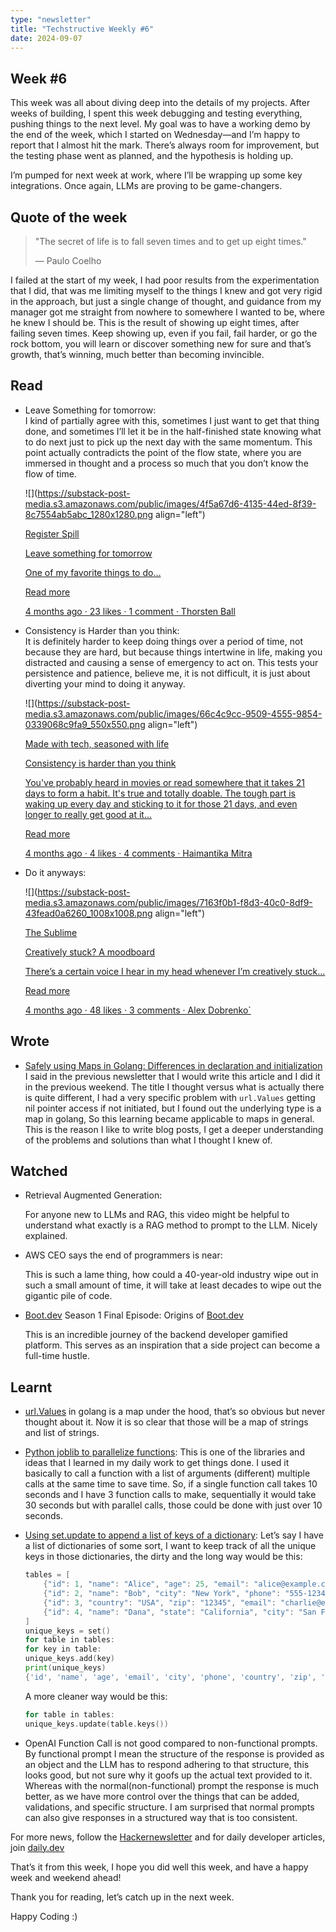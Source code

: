 ```yaml
---
type: "newsletter"
title: "Techstructive Weekly #6"
date: 2024-09-07
---
```


## Week #6

This week was all about diving deep into the details of my projects. After weeks of building, I spent this week debugging and testing everything, pushing things to the next level. My goal was to have a working demo by the end of the week, which I started on Wednesday—and I’m happy to report that I almost hit the mark. There’s always room for improvement, but the testing phase went as planned, and the hypothesis is holding up.

I’m pumped for next week at work, where I’ll be wrapping up some key integrations. Once again, LLMs are proving to be game-changers.

## Quote of the week

> "The secret of life is to fall seven times and to get up eight times."
> 
> — Paulo Coelho

I failed at the start of my week, I had poor results from the experimentation that I did, that was me limiting myself to the things I knew and got very rigid in the approach, but just a single change of thought, and guidance from my manager got me straight from nowhere to somewhere I wanted to be, where he knew I should be. This is the result of showing up eight times, after failing seven times. Keep showing up, even if you fail, fail harder, or go the rock bottom, you will learn or discover something new for sure and that’s growth, that’s winning, much better than becoming invincible.

## Read

* Leave Something for tomorrow:  
    I kind of partially agree with this, sometimes I just want to get that thing done, and sometimes I’ll let it be in the half-finished state knowing what to do next just to pick up the next day with the same momentum. This point actually contradicts the point of the flow state, where you are immersed in thought and a process so much that you don’t know the flow of time.
    
    ![](https://substack-post-media.s3.amazonaws.com/public/images/4f5a67d6-4135-44ed-8f39-8c7554ab5abc_1280x1280.png align="left")
    
    [Register Spill](https://registerspill.thorstenball.com/p/leave-something-for-tomorrow?utm_source=substack&utm_campaign=post_embed&utm_medium=web)
    
    [Leave something for tomorrow](https://registerspill.thorstenball.com/p/leave-something-for-tomorrow?utm_source=substack&utm_campaign=post_embed&utm_medium=web)
    
    [One of my favorite things to do…](https://registerspill.thorstenball.com/p/leave-something-for-tomorrow?utm_source=substack&utm_campaign=post_embed&utm_medium=web)
    
    [Read more](https://registerspill.thorstenball.com/p/leave-something-for-tomorrow?utm_source=substack&utm_campaign=post_embed&utm_medium=web)
    
    [4 months ago · 23 likes · 1 comment · Thorsten Ball](https://registerspill.thorstenball.com/p/leave-something-for-tomorrow?utm_source=substack&utm_campaign=post_embed&utm_medium=web)
    
* Consistency is Harder than you think:  
    It is definitely harder to keep doing things over a period of time, not because they are hard, but because things intertwine in life, making you distracted and causing a sense of emergency to act on. This tests your persistence and patience, believe me, it is not difficult, it is just about diverting your mind to doing it anyway.
    
    ![](https://substack-post-media.s3.amazonaws.com/public/images/66c4c9cc-9509-4555-9854-0339068c9fa9_550x550.png align="left")
    
    [Made with tech, seasoned with life](https://newsletter.haimantika.com/p/consistency-is-harder-than-you-think?utm_source=substack&utm_campaign=post_embed&utm_medium=web)
    
    [Consistency is harder than you think](https://newsletter.haimantika.com/p/consistency-is-harder-than-you-think?utm_source=substack&utm_campaign=post_embed&utm_medium=web)
    
    [You've probably heard in movies or read somewhere that it takes 21 days to form a habit. It's true and totally doable. The tough part is waking up every day and sticking to it for those 21 days, and even longer to really get good at it…](https://newsletter.haimantika.com/p/consistency-is-harder-than-you-think?utm_source=substack&utm_campaign=post_embed&utm_medium=web)
    
    [Read more](https://newsletter.haimantika.com/p/consistency-is-harder-than-you-think?utm_source=substack&utm_campaign=post_embed&utm_medium=web)
    
    [4 months ago · 4 likes · 4 comments · Haimantika Mitra](https://newsletter.haimantika.com/p/consistency-is-harder-than-you-think?utm_source=substack&utm_campaign=post_embed&utm_medium=web)
    
* Do it anyways:
    
    ![](https://substack-post-media.s3.amazonaws.com/public/images/7163f0b1-f8d3-40c0-8df9-43fead0a6260_1008x1008.png align="left")
    
    [The Sublime](https://sublimeinternet.substack.com/p/creatively-stuck-a-moodboard?utm_source=substack&utm_campaign=post_embed&utm_medium=web)
    
    [Creatively stuck? A moodboard](https://sublimeinternet.substack.com/p/creatively-stuck-a-moodboard?utm_source=substack&utm_campaign=post_embed&utm_medium=web)
    
    [There’s a certain voice I hear in my head whenever I’m creatively stuck…](https://sublimeinternet.substack.com/p/creatively-stuck-a-moodboard?utm_source=substack&utm_campaign=post_embed&utm_medium=web)
    
    [Read more](https://sublimeinternet.substack.com/p/creatively-stuck-a-moodboard?utm_source=substack&utm_campaign=post_embed&utm_medium=web)
    
    [4 months ago · 48 likes · 3 comments · Alex Dobrenko\`](https://sublimeinternet.substack.com/p/creatively-stuck-a-moodboard?utm_source=substack&utm_campaign=post_embed&utm_medium=web)
    

## Wrote

* [Safely using Maps in Golang: Differences in declaration and initialization](https://www.meetgor.com/golang-safely-using-maps/)  
    I said in the previous newsletter that I would write this article and I did it in the previous weekend. The title I thought versus what is actually there is quite different, I had a very specific problem with `url.Values` getting nil pointer access if not initiated, but I found out the underlying type is a map in golang, So this learning became applicable to maps in general. This is the reason I like to write blog posts, I get a deeper understanding of the problems and solutions than what I thought I knew of.
    

## Watched

* Retrieval Augmented Generation:
    
    For anyone new to LLMs and RAG, this video might be helpful to understand what exactly is a RAG method to prompt to the LLM. Nicely explained.
    
* AWS CEO says the end of programmers is near:
    
    This is such a lame thing, how could a 40-year-old industry wipe out in such a small amount of time, it will take at least decades to wipe out the gigantic pile of code.
    
* [Boot.dev](http://Boot.dev) Season 1 Final Episode: Origins of [Boot.dev](http://Boot.dev)
    
    This is an incredible journey of the backend developer gamified platform. This serves as an inspiration that a side project can become a full-time hustle.
    

## Learnt

* [url.Values](https://pkg.go.dev/net/url#Values) in golang is a map under the hood, that’s so obvious but never thought about it. Now it is so clear that those will be a map of strings and list of strings.
    
* [Python joblib to parallelize functions](https://joblib.readthedocs.io/en/stable/parallel.html): This is one of the libraries and ideas that I learned in my daily work to get things done. I used it basically to call a function with a list of arguments (different) multiple calls at the same time to save time. So, if a single function call takes 10 seconds and I have 3 function calls to make, sequentially it would take 30 seconds but with parallel calls, those could be done with just over 10 seconds.
    
* [Using set.update to append a list of keys of a dictionary](https://docs.python.org/3/library/stdtypes.html#frozenset.update): Let’s say I have a list of dictionaries of some sort, I want to keep track of all the unique keys in those dictionaries, the dirty and the long way would be this:
    
    ```go
    tables = [
        {"id": 1, "name": "Alice", "age": 25, "email": "alice@example.com"},
        {"id": 2, "name": "Bob", "city": "New York", "phone": "555-1234"},
        {"id": 3, "country": "USA", "zip": "12345", "email": "charlie@example.com"},
        {"id": 4, "name": "Dana", "state": "California", "city": "San Francisco"}
    ]
    unique_keys = set()
    for table in tables:
    for key in table:
    unique_keys.add(key)
    print(unique_keys)
    {'id', 'name', 'age', 'email', 'city', 'phone', 'country', 'zip', 'state'}
    ```
    
    A more cleaner way would be this:
    
    ```go
    for table in tables:
    unique_keys.update(table.keys())
    ```
    
* OpenAI Function Call is not good compared to non-functional prompts. By functional prompt I mean the structure of the response is provided as an object and the LLM has to respond adhering to that structure, this looks good, but not sure why it goofs up the actual text provided to it. Whereas with the normal(non-functional) prompt the response is much better, as we have more control over the things that can be added, validations, and specific structure. I am surprised that normal prompts can also give responses in a structured way that is too consistent.
    

For more news, follow the [Hackernewsletter](https://mailchi.mp/hackernewsletter/715) and for daily developer articles, join [daily.dev](http://daily.dev)

That’s it from this week, I hope you did well this week, and have a happy week and weekend ahead!

Thank you for reading, let’s catch up in the next week.

Happy Coding :)
